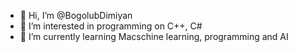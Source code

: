 - 👋 Hi, I’m @BogolubDimiyan
- 👀 I’m interested in programming on C++, C#
- 🌱 I’m currently learning Macschine learning, programming and AI
<!---
BogolubDimiyan/BogolubDimiyan is a ✨ special ✨ repository because its `README.md` (this file) appears on your GitHub profile.
You can click the Preview link to take a look at your changes.
--->
